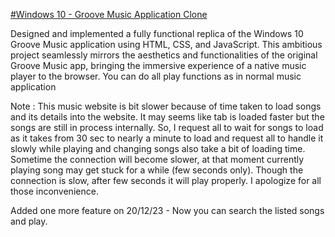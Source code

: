 [#Windows 10 - Groove Music Application Clone](https://vignesh-1523.github.io/Groove-Music-clone/)

Designed and implemented a fully functional replica of the Windows 10 Groove Music application using HTML, CSS, and JavaScript. This ambitious project seamlessly mirrors the aesthetics and functionalities of the original Groove Music app, bringing the immersive experience of a native music player to the browser. You can do all play functions as in normal music application

Note : This music website is bit slower because of time taken to load songs and its details into the website. It may seems like tab is loaded faster but the songs are still in process internally. So, I request all to wait for songs to load as it takes from 30 sec to nearly a minute to load and request all to handle it slowly while playing and changing songs also take a bit of loading time. Sometime the connection will become slower, at that moment currently playing song may get stuck for a while (few seconds only). Though the connection is slow, after few seconds it will play properly. I apologize for all those inconvenience.

Added one more feature on 20/12/23 - Now you can search the listed songs and play.
